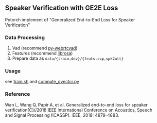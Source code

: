 ## Speaker Verification with GE2E Loss

Pytorch implement of "Generalized End-to-End Loss for Speaker Verification"

### Data Processing

1. Vad (recommend [py-webrtcvad](https://github.com/wiseman/py-webrtcvad))
2. Features (recommend [librosa](https://github.com/librosa/librosa))
3. Prepare data as `data/{train,dev}/{feats.scp,spk2utt}`

### Usage

see [train.sh](train.sh) and [compute_dvector.py](compute_dvector.py)

### Reference

Wan L, Wang Q, Papir A, et al. Generalized end-to-end loss for speaker verification[C]//2018 IEEE International Conference on Acoustics, Speech and Signal Processing (ICASSP). IEEE, 2018: 4879-4883.